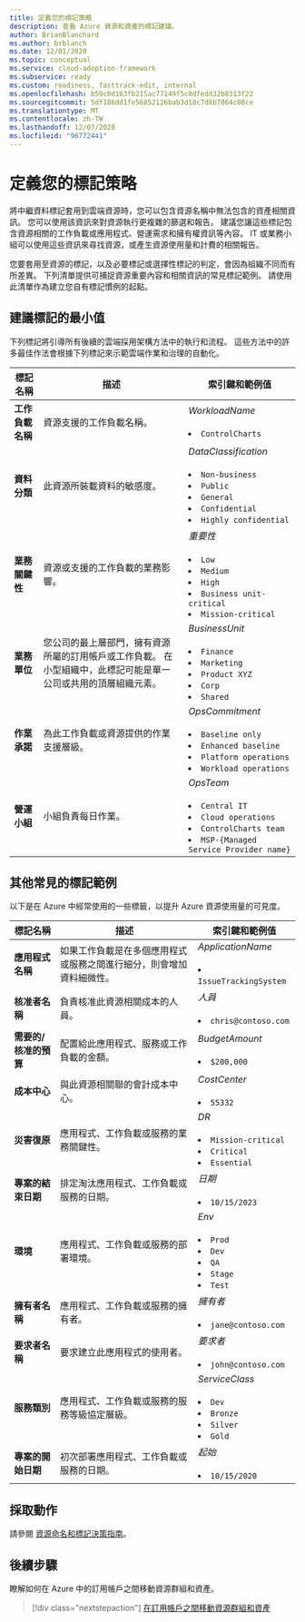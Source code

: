 ```yaml
---
title: 定義您的標記策略
description: 查看 Azure 資源和資產的標記建議。
author: BrianBlanchard
ms.author: brblanch
ms.date: 12/01/2020
ms.topic: conceptual
ms.service: cloud-adoption-framework
ms.subservice: ready
ms.custom: readiness, fasttrack-edit, internal
ms.openlocfilehash: b59c0d163fb215ac77149f5c0dfedd32b8313f22
ms.sourcegitcommit: 5df186dd1fe56852126bab3d18c7d8b7864c08ce
ms.translationtype: MT
ms.contentlocale: zh-TW
ms.lasthandoff: 12/07/2020
ms.locfileid: "96772441"
---
```

# <a name="define-your-tagging-strategy"></a>定義您的標記策略

將中繼資料標記套用到雲端資源時，您可以包含資源名稱中無法包含的資產相關資訊。 您可以使用該資訊來對資源執行更複雜的篩選和報告。 建議您讓這些標記包含資源相關的工作負載或應用程式、營運需求和擁有權資訊等內容。 IT 或業務小組可以使用這些資訊來尋找資源，或產生資源使用量和計費的相關報告。

您要套用至資源的標記，以及必要標記或選擇性標記的判定，會因為組織不同而有所差異。 下列清單提供可捕捉資源重要內容和相關資訊的常見標記範例。 請使用此清單作為建立您自有標記慣例的起點。

## <a name="minimum-suggested-tags"></a>建議標記的最小值

下列標記將引導所有後續的雲端採用架構方法中的執行和流程。 這些方法中的許多最佳作法會根據下列標記來示範雲端作業和治理的自動化。

| 標記名稱 | 描述 | 索引鍵和範例值 |
|--|--|--|
| **工作負載名稱** | 資源支援的工作負載名稱。 | _WorkloadName_ <br><br> <li> `ControlCharts` |
| **資料分類** | 此資源所裝載資料的敏感度。 | _DataClassification_ <br><br> <li> `Non-business` <li> `Public` <li> `General` <li> `Confidential` <li> `Highly confidential` |
| **業務關鍵性** | 資源或支援的工作負載的業務影響。 | _重要性_ <br><br> <li> `Low` <li> `Medium` <li> `High` <li> `Business unit-critical` <li> `Mission-critical` |
| **業務單位** | 您公司的最上層部門，擁有資源所屬的訂用帳戶或工作負載。 在小型組織中，此標記可能是單一公司或共用的頂層組織元素。 | _BusinessUnit_ <br><br> <li> `Finance` <li> `Marketing` <li> `Product XYZ` <li> `Corp` <li> `Shared` |
| **作業承諾** | 為此工作負載或資源提供的作業支援層級。 | _OpsCommitment_ <br><br> <li> `Baseline only` <li> `Enhanced baseline` <li> `Platform operations` <li> `Workload operations` |
| **營運小組** | 小組負責每日作業。 | _OpsTeam_ <br><br> <li> `Central IT` <li> `Cloud operations` <li> `ControlCharts team` <li> `MSP-{Managed Service Provider name}` |

## <a name="additional-common-tagging-examples"></a>其他常見的標記範例

以下是在 Azure 中經常使用的一些標籤，以提升 Azure 資源使用量的可見度。

| 標記名稱 | 描述 | 索引鍵和範例值 |
|--|--|--|
| **應用程式名稱** | 如果工作負載是在多個應用程式或服務之間進行細分，則會增加資料細微性。 | _ApplicationName_ <br><br> <li> `IssueTrackingSystem` |
| **核准者名稱** | 負責核准此資源相關成本的人員。 | _人員_ <br><br> <li> `chris@contoso.com` |
| **需要的/核准的預算** | 配置給此應用程式、服務或工作負載的金額。 | _BudgetAmount_ <br><br> <li> `$200,000` |
| **成本中心** | 與此資源相關聯的會計成本中心。 | _CostCenter_ <br><br> <li> `55332` |
| **災害復原** | 應用程式、工作負載或服務的業務關鍵性。 | _DR_ <br><br> <li> `Mission-critical` <li> `Critical` <li> `Essential` |
| **專案的結束日期** | 排定淘汰應用程式、工作負載或服務的日期。 | _日期_ <br><br> <li> `10/15/2023` |
| **環境** | 應用程式、工作負載或服務的部署環境。 | _Env_ <br><br> <li> `Prod` <li> `Dev` <li> `QA` <li> `Stage` <li> `Test` |
| **擁有者名稱** | 應用程式、工作負載或服務的擁有者。 | _擁有者_ <br><br> <li> `jane@contoso.com` |
| **要求者名稱** | 要求建立此應用程式的使用者。 | _要求者_ <br><br> <li> `john@contoso.com` |
| **服務類別** | 應用程式、工作負載或服務的服務等級協定層級。 | _ServiceClass_ <br><br> <li> `Dev` <li> `Bronze` <li> `Silver` <li> `Gold` |
| **專案的開始日期** | 初次部署應用程式、工作負載或服務的日期。 | _起始_ <br><br> <li> `10/15/2020` |

## <a name="take-action"></a>採取動作

請參閱 [資源命名和標記決策指南](../../decision-guides/resource-tagging/index.md)。

## <a name="next-steps"></a>後續步驟

瞭解如何在 Azure 中的訂用帳戶之間移動資源群組和資產。

> [!div class="nextstepaction"]
> [在訂用帳戶之間移動資源群組和資產](/azure/azure-resource-manager/management/move-resource-group-and-subscription)
